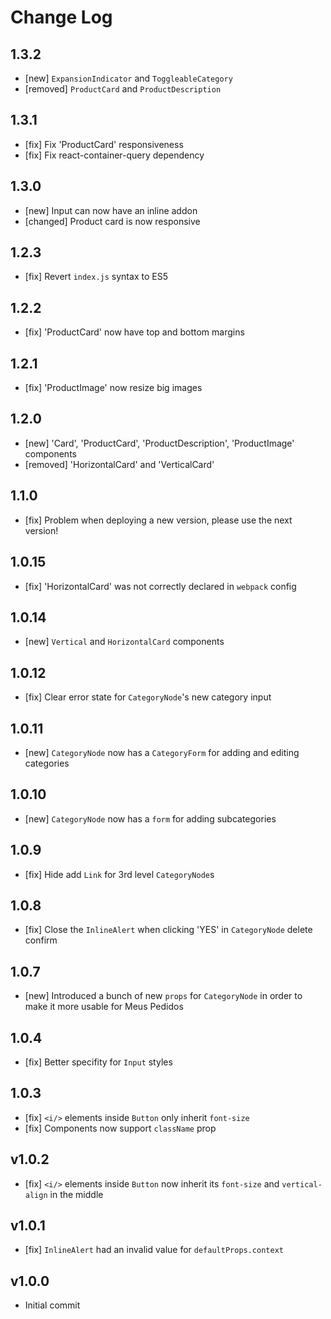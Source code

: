# Change Log

## 1.3.2
- [new] `ExpansionIndicator` and `ToggleableCategory`
- [removed] `ProductCard` and `ProductDescription`

## 1.3.1
- [fix] Fix 'ProductCard' responsiveness
- [fix] Fix react-container-query dependency

## 1.3.0
- [new] Input can now have an inline addon
- [changed] Product card is now responsive

## 1.2.3
- [fix] Revert `index.js` syntax to ES5

## 1.2.2
- [fix] 'ProductCard' now have top and bottom margins

## 1.2.1
- [fix] 'ProductImage' now resize big images

## 1.2.0
- [new] 'Card', 'ProductCard', 'ProductDescription', 'ProductImage' components
- [removed] 'HorizontalCard' and 'VerticalCard'

## 1.1.0
- [fix] Problem when deploying a new version, please use the next version!

## 1.0.15
- [fix] 'HorizontalCard' was not correctly declared in `webpack` config

## 1.0.14
- [new] `Vertical` and `HorizontalCard` components

## 1.0.12
- [fix] Clear error state for `CategoryNode`'s new category input

## 1.0.11
- [new] `CategoryNode` now has a `CategoryForm` for adding and editing categories

## 1.0.10
- [new] `CategoryNode` now has a `form` for adding subcategories

## 1.0.9
- [fix] Hide add `Link` for 3rd level `CategoryNode`s

## 1.0.8
- [fix] Close the `InlineAlert` when clicking 'YES' in `CategoryNode` delete confirm

## 1.0.7
- [new] Introduced a bunch of new `props` for `CategoryNode` in order to make it more usable for Meus Pedidos

## 1.0.4
- [fix] Better specifity for `Input` styles

## 1.0.3
- [fix] `<i/>` elements inside `Button` only inherit `font-size`
- [fix] Components now support `className` prop

## v1.0.2
- [fix] `<i/>` elements inside `Button` now inherit its `font-size` and `vertical-align` in the middle

## v1.0.1
- [fix] `InlineAlert` had an invalid value for `defaultProps.context`

## v1.0.0
- Initial commit
